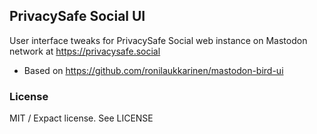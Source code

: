 ## PrivacySafe Social UI

User interface tweaks for PrivacySafe Social web instance on Mastodon network at https://privacysafe.social

* Based on https://github.com/ronilaukkarinen/mastodon-bird-ui

### License

MIT / Expact license. See LICENSE
